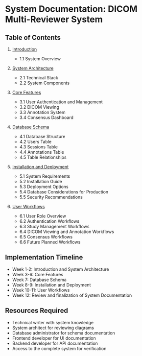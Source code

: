 # System Documentation: DICOM Multi-Reviewer System

## Table of Contents

1. [Introduction](introduction.md)
   - 1.1 System Overview
   
2. [System Architecture](system_architecture.md)
   - 2.1 Technical Stack
   - 2.2 System Components
   
3. [Core Features](core_features.md)
   - 3.1 User Authentication and Management
   - 3.2 DICOM Viewing
   - 3.3 Annotation System
   - 3.4 Consensus Dashboard
   
4. [Database Schema](database_schema.md)
   - 4.1 Database Structure
   - 4.2 Users Table
   - 4.3 Sessions Table
   - 4.4 Annotations Table
   - 4.5 Table Relationships
   
5. [Installation and Deployment](installation_deployment.md)
   - 5.1 System Requirements
   - 5.2 Installation Guide
   - 5.3 Deployment Options
   - 5.4 Database Considerations for Production
   - 5.5 Security Recommendations
   
6. [User Workflows](user_workflows.md)
   - 6.1 User Role Overview
   - 6.2 Authentication Workflows
   - 6.3 Study Management Workflows
   - 6.4 DICOM Viewing and Annotation Workflows
   - 6.5 Consensus Workflows
   - 6.6 Future Planned Workflows

## Implementation Timeline

- Week 1-2: Introduction and System Architecture
- Week 3-6: Core Features
- Week 7: Database Schema
- Week 8-9: Installation and Deployment
- Week 10-11: User Workflows
- Week 12: Review and finalization of System Documentation

## Resources Required

- Technical writer with system knowledge
- System architect for reviewing diagrams
- Database administrator for schema documentation
- Frontend developer for UI documentation
- Backend developer for API documentation
- Access to the complete system for verification
